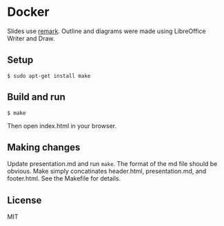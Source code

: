 # Docker

Slides use [remark](https://remarkjs.com/#1). Outline and diagrams were made using LibreOffice Writer and Draw.

## Setup

    $ sudo apt-get install make

## Build and run

    $ make

Then open index.html in your browser.

## Making changes

Update presentation.md and run `make`. The format of the md file should be obvious. Make simply concatinates header.html, presentation.md, and footer.html. See the Makefile for details.

## License

MIT
